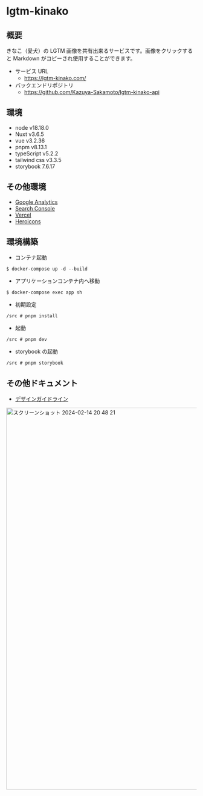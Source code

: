 # lgtm-kinako

## 概要

きなこ（愛犬）の LGTM 画像を共有出来るサービスです。画像をクリックすると Markdown がコピーされ使用することができます。

- サービス URL
  - https://lgtm-kinako.com/
- バックエンドリポジトリ
  - https://github.com/Kazuya-Sakamoto/lgtm-kinako-api

## 環境

- node v18.18.0
- Nuxt v3.6.5
- vue v3.2.36
- pnpm v8.13.1
- typeScript v5.2.2
- tailwind css v3.3.5
- storybook 7.6.17

## その他環境

- [Google Analytics](https://analytics.google.com/analytics/web/#/p287815666/reports/dashboard?params=_u..nav%3Dmaui&r=lifecycle-engagement-overview&ruid=lifecycle-engagement-overview,life-cycle,engagement&collectionId=life-cycle)
- [Search Console](https://search.google.com/search-console?resource_id=sc-domain%3Algtm-kinako.com)
- [Vercel](https://vercel.com/dashboard)
- [Heroicons](https://heroicons.com/)

## 環境構築

- コンテナ起動

```
$ docker-compose up -d --build
```

- アプリケーションコンテナ内へ移動

```
$ docker-compose exec app sh
```

- 初期設定

```
/src # pnpm install
```

- 起動

```
/src # pnpm dev
```

- storybook の起動

```
/src # pnpm storybook
```

## その他ドキュメント

- [デザインガイドライン](https://www.figma.com/file/Pwurnd9pB47iZ5bz5ymSwF/%E3%83%87%E3%82%B6%E3%82%A4%E3%83%B3%E3%82%AC%E3%82%A4%E3%83%89%E3%83%A9%E3%82%A4%E3%83%B3?type=design&node-id=0%3A1&mode=design&t=j2OaREE5iXI9L8k9-1)

<img width="1007" alt="スクリーンショット 2024-02-14 20 48 21" src="https://github.com/Kazuya-Sakamoto/lgtm-kinako/assets/56709557/92ace0f6-2149-4300-afec-990d025d7627">
